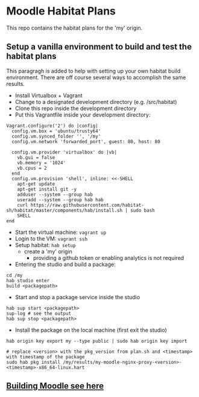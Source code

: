 # Moodle Habitat Plans

This repo contains the habitat plans for the 'my' origin.

## Setup a vanilla environment to build and test the habitat plans

This paragragh is added to help with setting up your own habitat build
environment. There are off course several ways to accomplish the same results.

* Install Virtualbox + Vagrant
* Change to a designated development directory (e.g. /src/habitat)
* Clone this repo inside the development directory
* Put this Vagrantfile inside your development directory:

```
Vagrant.configure('2') do |config|
  config.vm.box = 'ubuntu/trusty64'
  config.vm.synced_folder '', '/my'
  config.vm.network 'forwarded_port', guest: 80, host: 80

  config.vm.provider 'virtualbox' do |vb|
    vb.gui = false
    vb.memory = '1024'
    vb.cpus = 2
  end
  config.vm.provision 'shell', inline: <<-SHELL
    apt-get update
    apt-get install git -y
    adduser --system --group hab
    useradd --system --group hab hab
    curl https://raw.githubusercontent.com/habitat-sh/habitat/master/components/hab/install.sh | sudo bash
    SHELL
end
```

* Start the virtual machine: `vagrant up`
* Login to the VM: `vagrant ssh`
* Setup habitat: `hab setup`
  * create a 'my' origin
	* providing a github token or enabling analytics is not required
* Entering the studio and build a package:

```shell
cd /my
hab studio enter
build <packagepath>
```

* Start and stop a package service inside the studio

```shell
hab sup start <packagepath>
sup-log # see the output
hab sup stop <packagepath>
```

* Install the package on the local machine (first exit the studio)

```shell
hab origin key export my --type public | sudo hab origin key import

# replace <version> with the pkg_version from plan.sh and <timestamp> with timestamp of the package
sudo hab pkg install /my/results/my-moodle-nginx-proxy-<version>-<timestamp>-x86_64-linux.hart
```

## [Building Moodle see here](moodle/README.md)